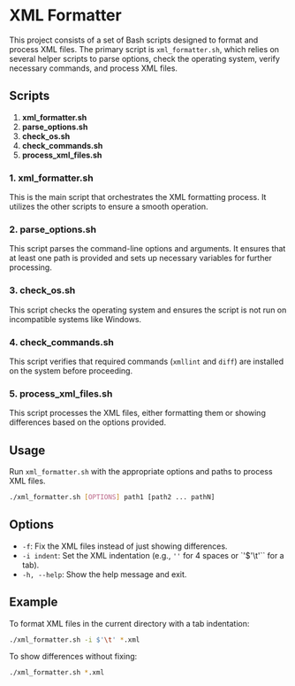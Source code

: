 # XML Formatter

This project consists of a set of Bash scripts designed to format and process XML files. The primary script is `xml_formatter.sh`, which relies on several helper scripts to parse options, check the operating system, verify necessary commands, and process XML files.

## Scripts

1. **xml_formatter.sh**
2. **parse_options.sh**
3. **check_os.sh**
4. **check_commands.sh**
5. **process_xml_files.sh**

### 1. xml_formatter.sh

This is the main script that orchestrates the XML formatting process. It utilizes the other scripts to ensure a smooth operation.

### 2. parse_options.sh

This script parses the command-line options and arguments. It ensures that at least one path is provided and sets up necessary variables for further processing.

### 3. check_os.sh

This script checks the operating system and ensures the script is not run on incompatible systems like Windows.

### 4. check_commands.sh

This script verifies that required commands (`xmllint` and `diff`) are installed on the system before proceeding.

### 5. process_xml_files.sh

This script processes the XML files, either formatting them or showing differences based on the options provided.

## Usage

Run `xml_formatter.sh` with the appropriate options and paths to process XML files.

```bash
./xml_formatter.sh [OPTIONS] path1 [path2 ... pathN]
```

## Options

- `-f`: Fix the XML files instead of just showing differences.
- `-i indent`: Set the XML indentation (e.g., `''` for 4 spaces or `'$'\t'`` for a tab).
- `-h, --help`: Show the help message and exit.

## Example

To format XML files in the current directory with a tab indentation:

```bash
./xml_formatter.sh -i $'\t' *.xml
```

To show differences without fixing:

```bash
./xml_formatter.sh *.xml
```
